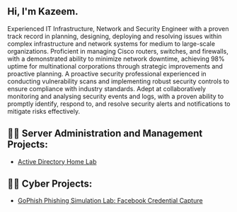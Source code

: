 ## Hi, I'm Kazeem. 
Experienced IT Infrastructure, Network and Security Engineer with a proven track record in planning,
designing, deploying and resolving issues within complex infrastructure and network systems for
medium to large-scale organizations. Proficient in managing Cisco routers, switches, and firewalls,
with a demonstrated ability to minimize network downtime, achieving 98% uptime for multinational
corporations through strategic improvements and proactive planning. A proactive security
professional experienced in conducting vulnerability scans and implementing robust security controls
to ensure compliance with industry standards. Adept at collaboratively monitoring and analysing
security events and logs, with a proven ability to promptly identify, respond to, and resolve security
alerts and notifications to mitigate risks effectively.

<h2>👨‍💻 Server Administration and Management Projects:</h2>

  - [Active Directory Home Lab](https://github.com/Kazeemilori/Active-Directory-Home-Lab)


<h2>👨‍💻 Cyber Projects:</h2>

  - [GoPhish Phishing Simulation Lab: Facebook Credential Capture](https://github.com/Kazeemilori/GoPhish-Phishing-Simulation-Lab-Facebook-Credential-Capture)
